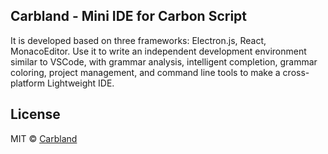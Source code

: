 ## Carbland - Mini IDE for Carbon Script

It is developed based on three frameworks: Electron.js, React, MonacoEditor. Use it to write an independent development environment similar to VSCode, with grammar analysis, intelligent completion, grammar coloring, project management, and command line tools to make a cross-platform Lightweight IDE.

## License

MIT © [Carbland](./LICENSE)
